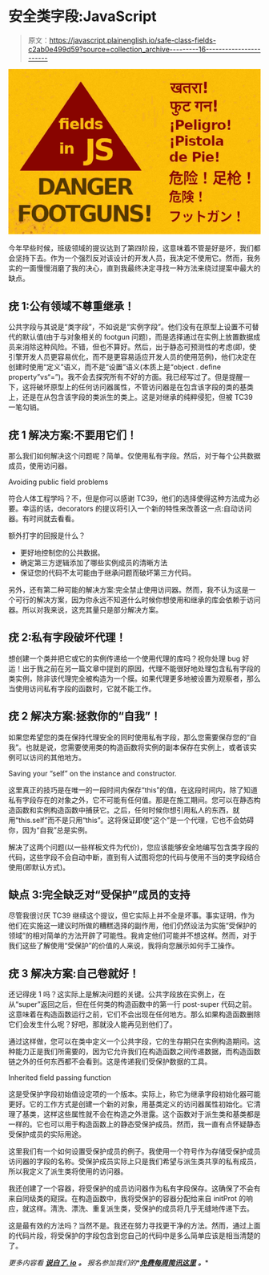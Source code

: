 # 安全类字段:JavaScript

> 原文：<https://javascript.plainenglish.io/safe-class-fields-c2ab0e499d59?source=collection_archive---------16----------------------->

![](img/24ec8084b5427fbb9800cb6d11c7b19a.png)

今年早些时候，班级领域的提议达到了第四阶段，这意味着不管是好是坏，我们都会坚持下去。作为一个强烈反对该设计的开发人员，我决定不使用它。然而，我务实的一面慢慢消磨了我的决心，直到我最终决定寻找一种方法来绕过提案中最大的缺点。

## 疣 1:公有领域不尊重继承！

公共字段与其说是“类字段”，不如说是“实例字段”。他们没有在原型上设置不可替代的默认值(由于与对象相关的 footgun 问题)，而是选择通过在实例上放置数据成员来消除这种风险。不错，但也不算好。然后，出于静态可预测性的考虑(即，使引擎开发人员更容易优化，而不是更容易适应开发人员的使用范例)，他们决定在创建时使用“定义”语义，而不是“设置”语义(本质上是“object . define property”vs“=”)。我不会去探究所有不好的方面。我已经写过了。但是提醒一下，这将破坏原型上的任何访问器属性，不管访问器是在包含该字段的类的基类上，还是在从包含该字段的类派生的类上。这是对继承的纯粹侵犯，但被 TC39 一笔勾销。

## 疣 1 解决方案:不要用它们！

那么我们如何解决这个问题呢？简单。仅使用私有字段。然后，对于每个公共数据成员，使用访问器。

Avoiding public field problems

符合人体工程学吗？不，但是你可以感谢 TC39，他们的选择使得这种方法成为必要。幸运的话，decorators 的提议将引入一个新的特性来改善这一点:自动访问器。有时间就去看看。

额外打字的回报是什么？

*   更好地控制您的公共数据。
*   确定第三方逻辑添加了哪些实例成员的清晰方法
*   保证您的代码不太可能由于继承问题而破坏第三方代码。

另外，还有第二种可能的解决方案:完全禁止使用访问器。然而，我不认为这是一个可行的解决方案，因为你永远不知道什么时候你想使用和继承的库会依赖于访问器。所以对我来说，这充其量只是部分解决方案。

## 疣 2:私有字段破坏代理！

想创建一个类并把它或它的实例传递给一个使用代理的库吗？祝你处理 bug 好运！出于我之前在另一篇文章中提到的原因，代理不能很好地处理包含私有字段的类实例，除非该代理完全被构造为一个膜。如果代理更多地被设置为观察者，那么当使用访问私有字段的函数时，它就不能工作。

## 疣 2 解决方案:拯救你的“自我”！

如果您希望您的类在保持代理安全的同时使用私有字段，那么您需要保存您的“自我”。也就是说，您需要使用类的构造函数将实例的副本保存在实例上，或者该实例可以访问的其他地方。

Saving your “self” on the instance and constructor.

这里真正的技巧是在唯一的一段时间内保存“this”的值，在这段时间内，除了知道私有字段存在的对象之外，它不可能有任何值。那是在施工期间。您可以在静态构造函数和实例构造函数中捕获它。之后，任何时候你想引用私人的东西，就用“this.self”而不是只用“this”。这将保证即使“这个”是一个代理，它也不会妨碍你，因为“自我”总是实例。

解决了这两个问题(以一些样板文件为代价)，您应该能够安全地编写包含类字段的代码，这些字段不会自动中断，直到有人试图将您的代码与使用不当的类字段结合使用(即默认方式)。

## 缺点 3:完全缺乏对“受保护”成员的支持

尽管我很讨厌 TC39 继续这个提议，但它实际上并不全是坏事。事实证明，作为他们在实施这一建议时所做的糟糕选择的副作用，他们仍然设法为实施“受保护的领域”的相对简单的方法开辟了可能性。我肯定他们可能并不想这样。然而，对于我们这些了解使用“受保护”的价值的人来说，我将向您展示如何手工操作。

## 疣 3 解决方案:自己卷就好！

还记得疣 1 吗？这实际上是解决问题的关键。公共字段放在实例上，在从“super”返回之后，但在任何类的构造函数中的第一行 post-super 代码之前。这意味着在构造函数运行之前，它们不会出现在任何地方。那么如果构造函数删除它们会发生什么呢？好吧，那就没人能再见到他们了。

通过这样做，您可以在类中定义一个公共字段，它的生存期只在实例构造期间。这种能力正是我们所需要的，因为它允许我们在构造函数之间传递数据，而构造函数链之外的任何东西都不会看到。这是传递我们受保护数据的工具。

Inherited field passing function

这是受保护字段初始值设定项的一个版本。实际上，称它为继承字段初始化器可能更好。它的工作方式是创建一个新的对象，用基类定义的访问器属性初始化。它清理了基类，这样这些属性就不会在构造之外泄露。这个函数对于派生类和基类都是一样的。它也可以用于构造函数上的静态受保护成员。然而，我一直有点怀疑静态受保护成员的实际用途。

这里我们有一个如何设置受保护成员的例子。我使用一个符号作为存储受保护成员访问器的字段的名称。受保护成员实际上只是我们希望与派生类共享的私有成员，所以我定义了派生类将使用的访问器。

我还创建了一个容器，将受保护的成员访问器作为私有字段保存。这确保了不会有来自同级类的窥探。在构造函数中，我将受保护的容器分配给来自 initProt 的响应，就这样。清洗、漂洗、重复派生类，受保护的成员将几乎无缝地传递下去。

这是最有效的方法吗？当然不是。我还在努力寻找更干净的方法。然而，通过上面的代码片段，将受保护的字段包含到您自己的代码中是多么简单应该是相当清楚的了。

*更多内容看* [***说白了. io***](http://plainenglish.io/) ***。*** *报名参加我们的**[***免费每周简讯这里***](http://newsletter.plainenglish.io/) ***。****